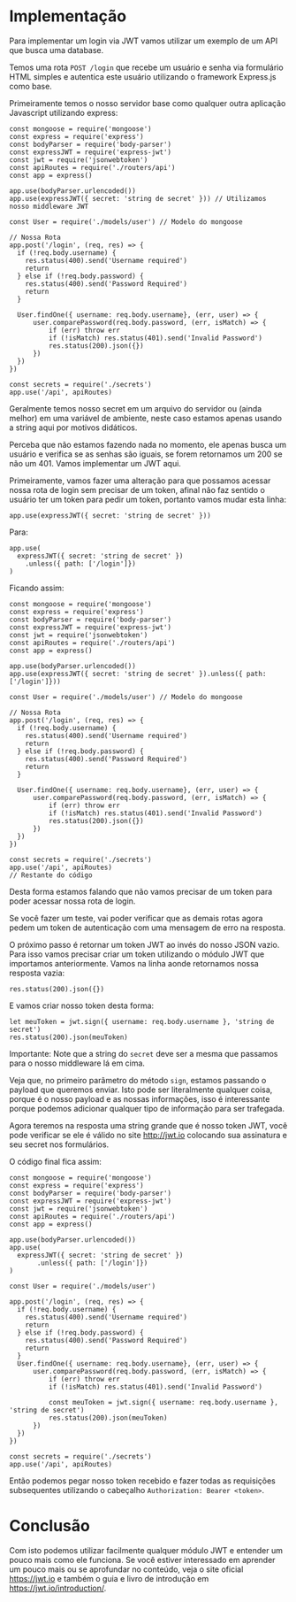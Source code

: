 # Implementação
Para implementar um login via JWT vamos utilizar um exemplo de um API que busca uma database.

Temos uma rota `POST /login` que recebe um usuário e senha via formulário HTML simples e autentica este usuário utilizando o framework Express.js como base.

Primeiramente temos o nosso servidor base como qualquer outra aplicação Javascript utilizando express:

```
const mongoose = require('mongoose')
const express = require('express')
const bodyParser = require('body-parser')
const expressJWT = require('express-jwt')
const jwt = require('jsonwebtoken')
const apiRoutes = require('./routers/api')
const app = express()

app.use(bodyParser.urlencoded())
app.use(expressJWT({ secret: 'string de secret' })) // Utilizamos nosso middleware JWT

const User = require('./models/user') // Modelo do mongoose

// Nossa Rota
app.post('/login', (req, res) => {
  if (!req.body.username) {
    res.status(400).send('Username required')
    return
  } else if (!req.body.password) {
    res.status(400).send('Password Required')
    return
  }
  
  User.findOne({ username: req.body.username}, (err, user) => {
      user.comparePassword(req.body.password, (err, isMatch) => {
          if (err) throw err
          if (!isMatch) res.status(401).send('Invalid Password')
          res.status(200).json({})
      })
  })
})

const secrets = require('./secrets')
app.use('/api', apiRoutes)
```
Geralmente temos nosso secret em um arquivo do servidor ou (ainda melhor) em uma variável de ambiente, neste caso estamos apenas usando a string aqui por motivos didáticos.

Perceba que não estamos fazendo nada no momento, ele apenas busca um usuário e verifica se as senhas são iguais, se forem retornamos um 200 se não um 401. Vamos implementar um JWT aqui.

Primeiramente, vamos fazer uma alteração para que possamos acessar nossa rota de login sem precisar de um token, afinal não faz sentido o usuário ter um token para pedir um token, portanto vamos mudar esta linha:

```
app.use(expressJWT({ secret: 'string de secret' }))
```
Para:

```
app.use(
  expressJWT({ secret: 'string de secret' })
    .unless({ path: ['/login']})
)
```

Ficando assim:


```
const mongoose = require('mongoose')
const express = require('express')
const bodyParser = require('body-parser')
const expressJWT = require('express-jwt')
const jwt = require('jsonwebtoken')
const apiRoutes = require('./routers/api')
const app = express()

app.use(bodyParser.urlencoded())
app.use(expressJWT({ secret: 'string de secret' }).unless({ path: ['/login']}))

const User = require('./models/user') // Modelo do mongoose

// Nossa Rota
app.post('/login', (req, res) => {
  if (!req.body.username) {
    res.status(400).send('Username required')
    return
  } else if (!req.body.password) {
    res.status(400).send('Password Required')
    return
  }
  
  User.findOne({ username: req.body.username}, (err, user) => {
      user.comparePassword(req.body.password, (err, isMatch) => {
          if (err) throw err
          if (!isMatch) res.status(401).send('Invalid Password')
          res.status(200).json({})
      })
  })
})

const secrets = require('./secrets')
app.use('/api', apiRoutes)
// Restante do código
```

Desta forma estamos falando que não vamos precisar de um token para poder acessar nossa rota de login.

Se você fazer um teste, vai poder verificar que as demais rotas agora pedem um token de autenticação com uma mensagem de erro na resposta.

O próximo passo é retornar um token JWT ao invés do nosso JSON vazio. Para isso vamos precisar criar um token utilizando o módulo JWT que importamos anteriormente. Vamos na linha aonde retornamos nossa resposta vazia:

```
res.status(200).json({})
```

E vamos criar nosso token desta forma:


```
let meuToken = jwt.sign({ username: req.body.username }, 'string de secret')
res.status(200).json(meuToken)
```

Importante: Note que a string do `secret` deve ser a mesma que passamos para o nosso middleware lá em cima.

Veja que, no primeiro parâmetro do método `sign`, estamos passando o payload que queremos enviar. Isto pode ser literalmente qualquer coisa, porque é o nosso payload e as nossas informações, isso é interessante porque podemos adicionar qualquer tipo de informação para ser trafegada.

Agora teremos na resposta uma string grande que é nosso token JWT, você pode verificar se ele é válido no site http://jwt.io colocando sua assinatura e seu secret nos formulários.

[](https://miro.medium.com/max/720/0*rOZyw9DUCWwOxxzi.webp)

O código final fica assim:


```
const mongoose = require('mongoose')
const express = require('express')
const bodyParser = require('body-parser')
const expressJWT = require('express-jwt')
const jwt = require('jsonwebtoken')
const apiRoutes = require('./routers/api')
const app = express()

app.use(bodyParser.urlencoded())
app.use(
  expressJWT({ secret: 'string de secret' })
       .unless({ path: ['/login']})
)

const User = require('./models/user')

app.post('/login', (req, res) => {
  if (!req.body.username) {
    res.status(400).send('Username required')
    return
  } else if (!req.body.password) {
    res.status(400).send('Password Required')
    return
  }
  User.findOne({ username: req.body.username}, (err, user) => {
      user.comparePassword(req.body.password, (err, isMatch) => {
          if (err) throw err
          if (!isMatch) res.status(401).send('Invalid Password')

          const meuToken = jwt.sign({ username: req.body.username }, 'string de secret')
          res.status(200).json(meuToken)
      })
  })
})

const secrets = require('./secrets')
app.use('/api', apiRoutes)
```
Então podemos pegar nosso token recebido e fazer todas as requisições subsequentes utilizando o cabeçalho `Authorization: Bearer <token>`.

# Conclusão
Com isto podemos utilizar facilmente qualquer módulo JWT e entender um pouco mais como ele funciona. Se você estiver interessado em aprender um pouco mais ou se aprofundar no conteúdo, veja o site oficial https://jwt.io e também o guia e livro de introdução em https://jwt.io/introduction/.